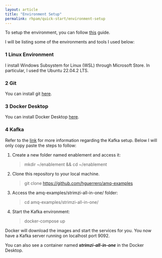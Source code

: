 ```yaml
---
layout: article
title: "Environment Setup"
permalink: rhpam/quick-start/environment-setup
---
```


To setup the environment, you can follow [this](https://timwuthenow.github.io/guided_exercises/00_get_tools/env-setup/) guide.

I will be listing some of the environments and tools I used below:

### 1 Linux Environment

I install Windows Subsystem for Linux (WSL) through Microsoft Store. In particular, I used the Ubuntu 22.04.2 LTS.

### 2 Git

You can install git [here](https://git-scm.com/).

### 3 Docker Desktop

You can install Docker Desktop [here](https://www.docker.com/products/docker-desktop/).

### 4 Kafka

Refer to the [link](https://timwuthenow.github.io/guided_exercises/00_get_tools/env-setup/#kafka) for more information regarding the Kafka setup. Below I will only copy paste the steps to follow:

1. Create a new folder named enablement and access it:

   > mkdir ~/enablement && cd ~/enablement

2. Clone this repository to your local machine.

   > git clone https://github.com/hguerrero/amq-examples

3. Access the amq-examples/strimzi-all-in-one/ folder:

   > cd amq-examples/strimzi-all-in-one/

4. Start the Kafka environment:
   > docker-compose up

Docker will download the images and start the services for you. You now have a Kafka server running on localhost port 9092.

You can also see a container named **_strimzi-all-in-one_** in the Docker Desktop.
